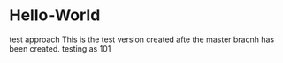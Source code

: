 # Hello-World
test approach 
This is the test version created afte the master bracnh has been created.
testing as 101
